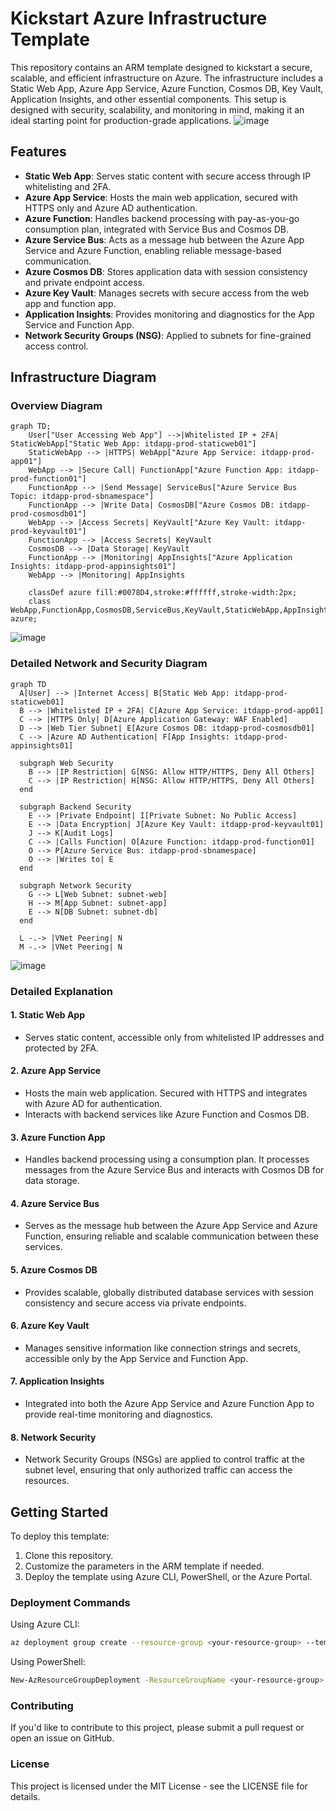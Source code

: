 # Kickstart Azure Infrastructure Template

This repository contains an ARM template designed to kickstart a secure, scalable, and efficient infrastructure on Azure. The infrastructure includes a Static Web App, Azure App Service, Azure Function, Cosmos DB, Key Vault, Application Insights, and other essential components. This setup is designed with security, scalability, and monitoring in mind, making it an ideal starting point for production-grade applications.
![image](https://github.com/user-attachments/assets/3ceebb64-16d8-45dd-8d40-7af09b2b2c37)

## Features

- **Static Web App**: Serves static content with secure access through IP whitelisting and 2FA.
- **Azure App Service**: Hosts the main web application, secured with HTTPS only and Azure AD authentication.
- **Azure Function**: Handles backend processing with pay-as-you-go consumption plan, integrated with Service Bus and Cosmos DB.
- **Azure Service Bus**: Acts as a message hub between the Azure App Service and Azure Function, enabling reliable message-based communication.
- **Azure Cosmos DB**: Stores application data with session consistency and private endpoint access.
- **Azure Key Vault**: Manages secrets with secure access from the web app and function app.
- **Application Insights**: Provides monitoring and diagnostics for the App Service and Function App.
- **Network Security Groups (NSG)**: Applied to subnets for fine-grained access control.

## Infrastructure Diagram

### Overview Diagram

```mermaid
graph TD;
    User["User Accessing Web App"] -->|Whitelisted IP + 2FA| StaticWebApp["Static Web App: itdapp-prod-staticweb01"]
    StaticWebApp --> |HTTPS| WebApp["Azure App Service: itdapp-prod-app01"]
    WebApp --> |Secure Call| FunctionApp["Azure Function App: itdapp-prod-function01"]
    FunctionApp --> |Send Message| ServiceBus["Azure Service Bus Topic: itdapp-prod-sbnamespace"]
    FunctionApp --> |Write Data| CosmosDB["Azure Cosmos DB: itdapp-prod-cosmosdb01"]
    WebApp --> |Access Secrets| KeyVault["Azure Key Vault: itdapp-prod-keyvault01"]
    FunctionApp --> |Access Secrets| KeyVault
    CosmosDB --> |Data Storage| KeyVault
    FunctionApp --> |Monitoring| AppInsights["Azure Application Insights: itdapp-prod-appinsights01"]
    WebApp --> |Monitoring| AppInsights
    
    classDef azure fill:#0078D4,stroke:#ffffff,stroke-width:2px;
    class WebApp,FunctionApp,CosmosDB,ServiceBus,KeyVault,StaticWebApp,AppInsights azure;
```
![image](https://github.com/user-attachments/assets/2010f98b-c09b-4689-b64e-93e87308b9d4)


### Detailed Network and Security Diagram
```mermaid
graph TD
  A[User] --> |Internet Access| B[Static Web App: itdapp-prod-staticweb01]
  B --> |Whitelisted IP + 2FA| C[Azure App Service: itdapp-prod-app01]
  C --> |HTTPS Only| D[Azure Application Gateway: WAF Enabled]
  D --> |Web Tier Subnet| E[Azure Cosmos DB: itdapp-prod-cosmosdb01]
  C --> |Azure AD Authentication| F[App Insights: itdapp-prod-appinsights01]
  
  subgraph Web Security
    B --> |IP Restriction| G[NSG: Allow HTTP/HTTPS, Deny All Others]
    C --> |IP Restriction| H[NSG: Allow HTTP/HTTPS, Deny All Others]
  end

  subgraph Backend Security
    E --> |Private Endpoint| I[Private Subnet: No Public Access]
    E --> |Data Encryption| J[Azure Key Vault: itdapp-prod-keyvault01]
    J --> K[Audit Logs]
    C --> |Calls Function| O[Azure Function: itdapp-prod-function01]
    O --> P[Azure Service Bus: itdapp-prod-sbnamespace]
    O --> |Writes to| E
  end
  
  subgraph Network Security
    G --> L[Web Subnet: subnet-web]
    H --> M[App Subnet: subnet-app]
    E --> N[DB Subnet: subnet-db]
  end

  L -.-> |VNet Peering| N
  M -.-> |VNet Peering| N
```

![image](https://github.com/user-attachments/assets/39067d01-3f97-4c4d-bd65-48d74d9eb9ed)

### Detailed Explanation

#### 1. **Static Web App**
   - Serves static content, accessible only from whitelisted IP addresses and protected by 2FA.

#### 2. **Azure App Service**
   - Hosts the main web application. Secured with HTTPS and integrates with Azure AD for authentication.
   - Interacts with backend services like Azure Function and Cosmos DB.

#### 3. **Azure Function App**
   - Handles backend processing using a consumption plan. It processes messages from the Azure Service Bus and interacts with Cosmos DB for data storage.

#### 4. **Azure Service Bus**
   - Serves as the message hub between the Azure App Service and Azure Function, ensuring reliable and scalable communication between these services.

#### 5. **Azure Cosmos DB**
   - Provides scalable, globally distributed database services with session consistency and secure access via private endpoints.

#### 6. **Azure Key Vault**
   - Manages sensitive information like connection strings and secrets, accessible only by the App Service and Function App.

#### 7. **Application Insights**
   - Integrated into both the Azure App Service and Azure Function App to provide real-time monitoring and diagnostics.

#### 8. **Network Security**
   - Network Security Groups (NSGs) are applied to control traffic at the subnet level, ensuring that only authorized traffic can access the resources.

## Getting Started

To deploy this template:

1. Clone this repository.
2. Customize the parameters in the ARM template if needed.
3. Deploy the template using Azure CLI, PowerShell, or the Azure Portal.

### Deployment Commands

Using Azure CLI:

```bash
az deployment group create --resource-group <your-resource-group> --template-file azuredeploy.json
```

Using PowerShell:
```bash
New-AzResourceGroupDeployment -ResourceGroupName <your-resource-group> -TemplateFile azuredeploy.json
```

### Contributing
If you'd like to contribute to this project, please submit a pull request or open an issue on GitHub.

### License
This project is licensed under the MIT License - see the LICENSE file for details.

